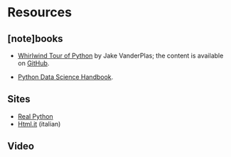 # Resources

## [note]books

- [Whirlwind Tour of Python](http://www.oreilly.com/programming/free/a-whirlwind-tour-of-python.csp) by Jake VanderPlas; the content is available on [GitHub](https://github.com/jakevdp/WhirlwindTourOfPython).

-  [Python Data Science Handbook](https://github.com/jakevdp/PythonDataScienceHandbook).

## Sites
- [Real Python](https://realpython.com/)
- [Html.it](https://www.html.it/guide/guida-python/) (italian)

## Video
